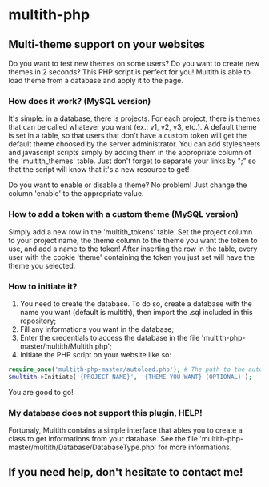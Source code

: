 # multith-php
## Multi-theme support on your websites

Do you want to test new themes on some users? Do you want to create new themes in 2 seconds? This PHP script is perfect for you!
Multith is able to load theme from a database and apply it to the page.

### How does it work? (MySQL version)
It's simple: in a database, there is projects. For each project, there is themes that can be called whatever you want (ex.: v1, v2, v3, etc.).
A default theme is set in a table, so that users that don't have a custom token will get the default theme choosed by the server administrator.
You can add stylesheets and javascript scripts simply by adding them in the appropriate column of the 'multith_themes' table. Just don't forget
to separate your links by ";" so that the script will know that it's a new resource to get!

Do you want to enable or disable a theme? No problem! Just change the column 'enable' to the appropriate value.

### How to add a token with a custom theme (MySQL version)
Simply add a new row in the 'multith_tokens' table. Set the project column to your project name, the theme column to the theme you want the token
to use, and add a name to the token! After inserting the row in the table, every user with the cookie 'theme' containing the token you just set will
have the theme you selected.

### How to initiate it?
1) You need to create the database. To do so, create a database with the name you want (default is multith), then import the .sql included in
this repository;<br>
2) Fill any informations you want in the database;<br>
3) Enter the credentials to access the database in the file 'multith-php-master/multith/Multith.php';<br>
3) Initiate the PHP script on your website like so:

```php
require_once('multith-php-master/autoload.php'); # The path to the autoloader of the plugin
$multith->Initiate('{PROJECT NAME}', '{THEME YOU WANT} (OPTIONAL)');
```

You are good to go!

### My database does not support this plugin, HELP!
Fortunaly, Multith contains a simple interface that ables you to create a class to get informations from your database. See the file
'multith-php-master/multith/Database/DatabaseType.php' for more informations.

## If you need help, don't hesitate to contact me!
